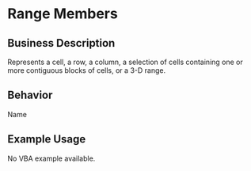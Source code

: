 # Range Members

## Business Description
Represents a cell, a row, a column, a selection of cells containing one or more contiguous blocks of cells, or a 3-D range.

## Behavior
Name

## Example Usage
No VBA example available.